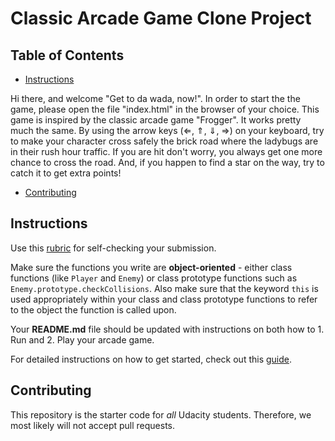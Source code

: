 # Classic Arcade Game Clone Project

## Table of Contents

- [Instructions](#instructions)

Hi there, and welcome "Get to da wada, now!". In order to start the the game, please open the file "index.html" in the browser of your choice. This game is inspired by the classic arcade game "Frogger". It works pretty much the same. By using the arrow keys (⇐, ⇑, ⇓, ⇒) on your keyboard, try to make your character cross safely the brick road where the ladybugs are in their rush hour traffic. If you are hit don't worry, you always get one more chance to cross the road. And, if you happen to find a star on the way, try to catch it to get extra points!

- [Contributing](#contributing)

## Instructions

Use this [rubric](https://review.udacity.com/#!/rubrics/15/view) for self-checking your submission.

Make sure the functions you write are **object-oriented** - either class functions (like `Player` and `Enemy`) or class prototype functions such as `Enemy.prototype.checkCollisions`. Also make sure that the keyword `this` is used appropriately within your class and class prototype functions to refer to the object the function is called upon.

Your **README.md** file should be updated with instructions on both how to 1. Run and 2. Play your arcade game.

For detailed instructions on how to get started, check out this [guide](https://docs.google.com/document/d/1v01aScPjSWCCWQLIpFqvg3-vXLH2e8_SZQKC8jNO0Dc/pub?embedded=true).

## Contributing

This repository is the starter code for _all_ Udacity students. Therefore, we most likely will not accept pull requests.
